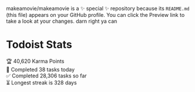 makeamovie/makeamovie is a ✨ special ✨ repository because its `README.md` (this file) appears on your GitHub profile.
You can click the Preview link to take a look at your changes. darn right ya can

# Todoist Stats

<!-- TODO-IST:START -->
🏆  40,620 Karma Points           
🌸  Completed 38 tasks today           
✅  Completed 28,306 tasks so far           
⏳  Longest streak is 328 days
<!-- TODO-IST:END -->